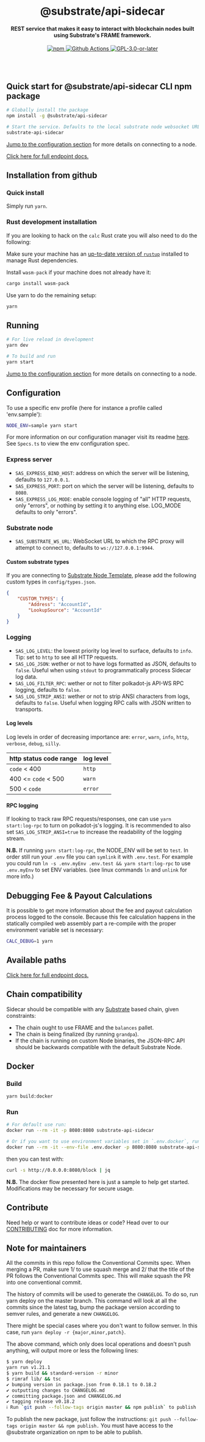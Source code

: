 
<br /><br />

<h1 align="center">@substrate/api-sidecar</h1>
<h4 align="center"> REST service that makes it easy to interact with blockchain nodes built using Substrate's FRAME framework.</h4>

<p align="center">
  <a href="https://www.npmjs.com/package/@substrate/api-sidecar">
    <img alt="npm" src="https://img.shields.io/npm/v/@substrate/api-sidecar" />
  </a>
  <a href="https://github.com/paritytech/substrate-api-sidecar/actions">
    <img alt="Github Actions" src="https://github.com/paritytech/substrate-api-sidecar/workflows/pr/badge.svg" />
  </a>
  <a href="https://github.com/paritytech/substrate-api-sidecar/blob/master/LICENSE">
    <img alt="GPL-3.0-or-later" src="https://img.shields.io/npm/l/@substrate/api-sidecar" />
  </a>
</p>

<br /><br />

## Quick start for @substrate/api-sidecar CLI npm package

```bash
# Globally install the package
npm install -g @substrate/api-sidecar

# Start the service. Defaults to the local substrate node websocket URL
substrate-api-sidecar
```

[Jump to the configuration section](#configuration) for more details on connecting to a node.

[Click here for full endpoint docs.](https://paritytech.github.io/substrate-api-sidecar/dist/)

## Installation from github

### Quick install

Simply run `yarn`.

### Rust development installation

If you are looking to hack on the `calc` Rust crate you will also need to do the following:

Make sure your machine has an [up-to-date version of `rustup`](https://www.rust-lang.org/tools/install) installed to manage Rust
dependencies.

Install `wasm-pack` if your machine does not already have it:

```bash
cargo install wasm-pack
```

Use yarn to do the remaining setup:

```bash
yarn
```

## Running

```bash
# For live reload in development
yarn dev

# To build and run
yarn start
```

[Jump to the configuration section](#configuration) for more details on connecting to a node.

## Configuration

To use a specific env profile (here for instance a profile called 'env.sample'):

```bash
NODE_ENV=sample yarn start
```

For more information on our configuration manager visit its readme [here](https://gitlab.com/chevdor/confmgr/-/raw/master/README.adoc). See `Specs.ts` to view the env configuration spec.

### Express server

-   `SAS_EXPRESS_BIND_HOST`: address on which the server will be listening, defaults to `127.0.0.1`.
-   `SAS_EXPRESS_PORT`: port on which the server will be listening, defaults to `8080`.
-   `SAS_EXPRESS_LOG_MODE`: enable console logging of "all" HTTP requests, only "errors", or nothing by
    setting it to anything else. LOG_MODE defaults to only "errors".

### Substrate node

-   `SAS_SUBSTRATE_WS_URL`: WebSocket URL to which the RPC proxy will attempt to connect to, defaults to
    `ws://127.0.0.1:9944`.

#### Custom substrate types

If you are connecting to [Substrate Node Template](https://github.com/substrate-developer-hub/substrate-node-template), please add the following custom types in `config/types.json`.

```json
{
	"CUSTOM_TYPES": {
		"Address": "AccountId",
		"LookupSource": "AccountId"
	}
}
```

### Logging

-   `SAS_LOG_LEVEL`: the lowest priority log level to surface, defaults to `info`. Tip: set to `http`
    to see all HTTP requests.
-   `SAS_LOG_JSON`: wether or not to have logs formatted as JSON, defaults to `false`.
    Useful when using `stdout` to programmatically process Sidecar log data.
-   `SAS_LOG_FILTER_RPC`: wether or not to filter polkadot-js API-WS RPC logging, defaults to `false`.
-   `SAS_LOG_STRIP_ANSI`: wether or not to strip ANSI characters from logs, defaults
    to `false`. Useful when logging RPC calls with JSON written to transports.

#### Log levels

Log levels in order of decreasing importance are: `error`, `warn`, `info`, `http`, `verbose`, `debug`, `silly`.

| http status code range | log level |
|------------------------|-----------|
| `code` < 400           | `http`    |
| 400 <= `code` < 500    | `warn`    |
| 500 < `code`           | `error`   |

#### RPC logging

If looking to track raw RPC requests/responses, one can use `yarn start:log-rpc` to turn on polkadot-js's 
logging. It is recommended to also set `SAS_LOG_STRIP_ANSI=true` to increase the readability of the logging stream.

**N.B.** If running `yarn start:log-rpc`, the NODE_ENV will be set to `test`. In order still run your `.env`
file you can `symlink` it with `.env.test`. For example you could run
`ln -s .env.myEnv .env.test && yarn start:log-rpc` to use `.env.myEnv` to set ENV variables. (see linux
commands `ln` and `unlink` for more info.)

## Debugging Fee & Payout Calculations

It is possible to get more information about the fee and payout calculation process logged to
the console. Because this fee calculation happens in the statically compiled web assembly part
a re-compile with the proper environment variable set is necessary:

```bash
CALC_DEBUG=1 yarn
```

## Available paths

[Click here for full endpoint docs.](https://paritytech.github.io/substrate-api-sidecar/dist/)

## Chain compatibility

Sidecar should be compatible with any [Substrate](https://substrate.dev/) based chain, given
constraints:

-   The chain ought to use FRAME and the `balances` pallet.
-   The chain is being finalized (by running `grandpa`).
-   If the chain is running on custom Node binaries, the JSON-RPC API should be backwards compatible
    with the default Substrate Node.

## Docker

### Build

```bash
yarn build:docker
```

### Run

```bash
# For default use run:
docker run --rm -it -p 8080:8080 substrate-api-sidecar

# Or if you want to use environment variables set in `.env.docker`, run:
docker run --rm -it --env-file .env.docker -p 8080:8080 substrate-api-sidecar
```

then you can test with:

```bash
curl -s http://0.0.0.0:8080/block | jq
```

**N.B.** The docker flow presented here is just a sample to help get started. Modifications may be necessary for secure usage.

## Contribute

Need help or want to contribute ideas or code? Head over to our [CONTRIBUTING](CONTRIBUTING.md) doc for more information.

## Note for maintainers

All the commits in this repo follow the Conventional Commits spec. When merging a PR, make sure 1/ to
use squash merge and 2/ that the title of the PR follows the Conventional Commits spec. This will
make squash the PR into one conventional commit.

The history of commits will be used to generate the `CHANGELOG`. To do so, run yarn deploy on the master
branch. This command will look at all the commits since the latest tag, bump the package version according
to semver rules, and generate a new `CHANGELOG`.

There might be special cases where you don't want to follow semver. In this case, run `yarn deploy -r {major,minor,patch}`.

The above command, which only does local operations and doesn't push anything, will output more or
less the following lines:

``` bash
$ yarn deploy
yarn run v1.21.1
$ yarn build && standard-version -r minor
$ rimraf lib/ && tsc
✔ bumping version in package.json from 0.18.1 to 0.18.2
✔ outputting changes to CHANGELOG.md
✔ committing package.json and CHANGELOG.md
✔ tagging release v0.18.2
ℹ Run `git push --follow-tags origin master && npm publish` to publish
```

To publish the new package, just follow the instructions: `git push --follow-tags origin master && npm publish.` 
You must have access to the @substrate organization on npm to be able to publish.
